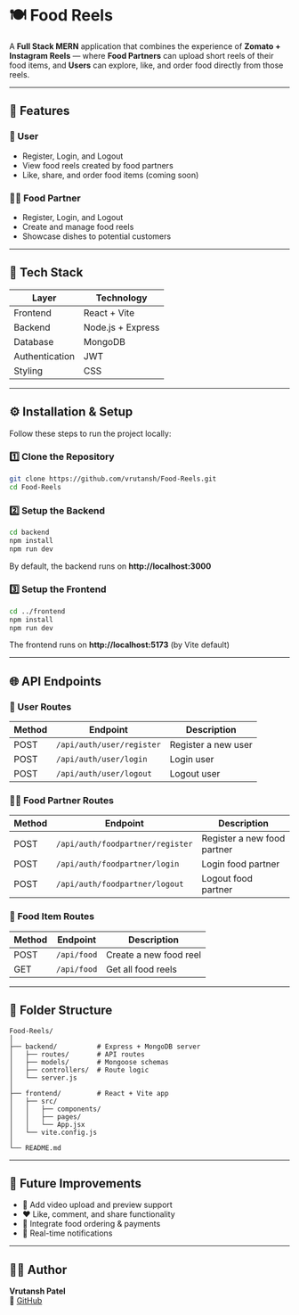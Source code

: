 # 🍽️ Food Reels

A **Full Stack MERN** application that combines the experience of **Zomato + Instagram Reels** — where **Food Partners** can upload short reels of their food items, and **Users** can explore, like, and order food directly from those reels.

---

## 🚀 Features

### 👤 User
- Register, Login, and Logout  
- View food reels created by food partners  
- Like, share, and order food items (coming soon)

### 👨‍🍳 Food Partner
- Register, Login, and Logout  
- Create and manage food reels  
- Showcase dishes to potential customers  

---

## 🧱 Tech Stack

| Layer | Technology |
|--------|-------------|
| Frontend | React + Vite |
| Backend | Node.js + Express |
| Database | MongoDB |
| Authentication | JWT |
| Styling | CSS  |

---

## ⚙️ Installation & Setup

Follow these steps to run the project locally:

### 1️⃣ Clone the Repository
```bash
git clone https://github.com/vrutansh/Food-Reels.git
cd Food-Reels
```

### 2️⃣ Setup the Backend
```bash
cd backend
npm install
npm run dev
```
By default, the backend runs on **http://localhost:3000**

### 3️⃣ Setup the Frontend
```bash
cd ../frontend
npm install
npm run dev
```
The frontend runs on **http://localhost:5173** (by Vite default)

---

## 🌐 API Endpoints

### 👤 User Routes
| Method | Endpoint | Description |
|--------|-----------|-------------|
| POST | `/api/auth/user/register` | Register a new user |
| POST | `/api/auth/user/login` | Login user |
| POST | `/api/auth/user/logout` | Logout user |

### 👨‍🍳 Food Partner Routes
| Method | Endpoint | Description |
|--------|-----------|-------------|
| POST | `/api/auth/foodpartner/register` | Register a new food partner |
| POST | `/api/auth/foodpartner/login` | Login food partner |
| POST | `/api/auth/foodpartner/logout` | Logout food partner |

### 🍲 Food Item Routes
| Method | Endpoint | Description |
|--------|-----------|-------------|
| POST | `/api/food` | Create a new food reel |
| GET | `/api/food` | Get all food reels |

---

## 🧩 Folder Structure
```
Food-Reels/
│
├── backend/          # Express + MongoDB server
│   ├── routes/       # API routes
│   ├── models/       # Mongoose schemas
│   ├── controllers/  # Route logic
│   └── server.js
│
├── frontend/         # React + Vite app
│   ├── src/
│   │   ├── components/
│   │   ├── pages/
│   │   └── App.jsx
│   └── vite.config.js
│
└── README.md
```

---

## 🧠 Future Improvements
- 🎥 Add video upload and preview support  
- ❤️ Like, comment, and share functionality  
- 🛒 Integrate food ordering & payments  
- 🔔 Real-time notifications  

---

## 🧑‍💻 Author
**Vrutansh Patel**  
🔗 [GitHub](https://github.com/vrutansh)
